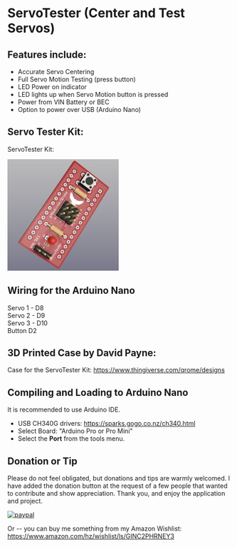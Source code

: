 # ServoTester (Center and Test Servos)

## Features include:
* Accurate Servo Centering
* Full Servo Motion Testing (press button)
* LED Power on indicator
* LED lights up when Servo Motion button is pressed
* Power from VIN Battery or BEC
* Option to power over USB (Arduino Nano)

## Servo Tester Kit:
ServoTester Kit:  

![ServoTester](/images/Qrome_ServoTester.jpg)  

## Wiring for the Arduino Nano
Servo 1 - D8  
Servo 2 - D9  
Servo 3 - D10  
Button D2  

## 3D Printed Case by David Payne:  
Case for the ServoTester Kit: https://www.thingiverse.com/qrome/designs 

## Compiling and Loading to Arduino Nano
It is recommended to use Arduino IDE. 
* USB CH340G drivers:  https://sparks.gogo.co.nz/ch340.html
* Select Board:  "Arduino Pro or Pro Mini"
* Select the **Port** from the tools menu.  

## Donation or Tip
Please do not feel obligated, but donations and tips are warmly welcomed.  I have added the donation button at the request of a few people that wanted to contribute and show appreciation.  Thank you, and enjoy the application and project.  

[![paypal](https://www.paypalobjects.com/en_US/i/btn/btn_donateCC_LG.gif)](https://www.paypal.com/cgi-bin/webscr?cmd=_s-xclick&hosted_button_id=A82AT6FLN2MPY)

Or -- you can buy me something from my Amazon Wishlist: https://www.amazon.com/hz/wishlist/ls/GINC2PHRNEY3  
